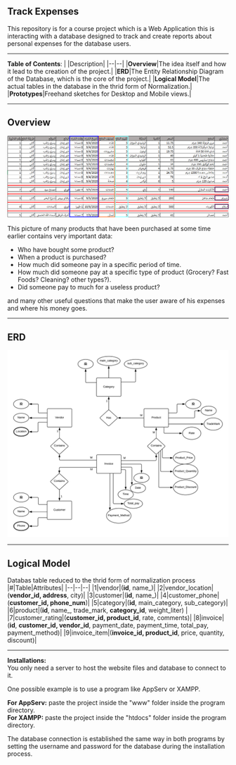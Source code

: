 ## Track Expenses
This repository is for a course project which is a Web Application this is interacting with a database designed to track and create reports about personal expenses for the database users.
___
**Table of Contents**:
|  |Description|
|--|--|
|**Overview**|The idea itself and how it lead to the creation of the project.|
|**ERD**|The Entity Relationship Diagram of the Database, which is the core of the project.|
|**Logical Model**|The actual tables in the database in the thrid form of Normalization.|
|**Prototypes**|Freehand sketches for Desktop and Mobile views.|
___
## Overview
![The big picture of expenses and invoices](images/Screenshot_1.png)

This picture of many products that have been purchased at some time earlier contains very important data:
- Who have bought some product?
- When a product is purchased?
- How much did someone pay in a specific period of time.
- How much did someone pay at a specific type of product (Grocery? Fast Foods? Cleaning? other types?).
- Did someone pay to much for a useless product?

and many other useful questions that make the user aware of his expenses and where his money goes.
___
## ERD
![Conceptual Model](images/Conceptual%20Model_V3.png)
___
## Logical Model
Databas table reduced to the thrid form of normalization process
|#|Table|Attributes|
|--|--|--|
|1|vendor|(**id**, name_)|
|2|vendor_location|(**vendor_id, address**, city)|
|3|customer|(**id**, name_)|
|4|customer_phone|(**customer_id, phone_num**)|
|5|category|(**id**, main_category, sub_category)|
|6|product|(**id**, name_, trade_mark, **category_id**, weight_liter) |
|7|customer_rating|(**customer_id, product_id**, rate, comments)|
|8|invoice|(**id**, **customer_id, vendor_id**, payment_date, payment_time, total_pay, payment_method)|
|9|invoice_item|(**invoice_id, product_id**, price, quantity, discount)|
___
**Installations:**\
You only need a server to host the website files and database to connect to it.

One possible example is to use a program like AppServ or XAMPP.

**For AppServ:** paste the project inside the "www" folder inside the program directory.\
**For XAMPP:** paste the project inside the "htdocs" folder inside the program directory.

The database connection is established the same way in both programs by setting the username and password for the database during the installation process.
